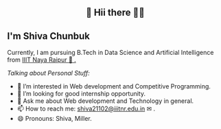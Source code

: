 ## <p align="center">🌟 Hii there  👩‍💻 </p>
 ## I'm Shiva Chunbuk 
Currently,  I am pursuing B.Tech in Data Science and Artificial Intelligence from <a href ="#">IIIT Naya Raipur 🏢 .</a>


*Talking about Personal Stuff:*

- 👯 I’m interested in Web development and Competitive Programming.
- 🤔 I’m looking for good internship opportunity.
- 💬 Ask me about Web development and Technology in general. 
- 📫 How to reach me: <a href="mailto:shiva21102@iiitnr.edu.in">shiva21102@iiitnr.edu.in  ✉ </a> .
- 😄 Pronouns: Shiva, Miller.
